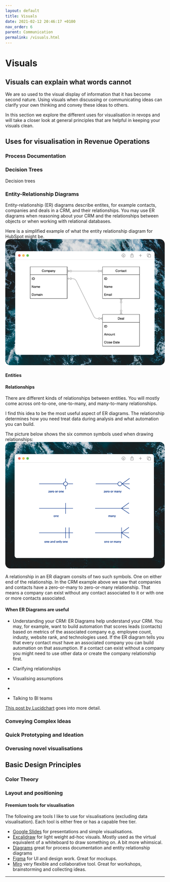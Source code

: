 ```yaml
---
layout: default
title: Visuals
date: 2021-02-12 20:46:17 +0100
nav_order: 6
parent: Communication
permalink: /visuals.html
---
```


# Visuals

## Visuals can explain what words cannot
We are so used to the visual display of information that it has become second nature. Using visuals when discussing or communicating ideas can clarify your own thinking and convey these ideas to others. 

In this section we explore the different uses for visualisation in revops and will take a closer look at general principles that are helpful in keeping your visuals clean. 

## Uses for visualisation in Revenue Operations

### Process Documentation



### Decision Trees
Decision trees 

### Entity-Relationship Diagrams
Entity-relationship (ER) diagrams describe entites, for example contacts, companies and deals in a CRM, and their relationships.
You may use ER diagrams when reasoning about your CRM and the relationships between objects or when working with relational databases. 

Here is a simplified example of what the entity relationship diagram for HubSpot might be.
![example ER diagram](/assets/img/erd.png)

#### Entities

#### Relationships
There are different kinds of relationships between entities. You will mostly come across ont-to-one, one-to-many, and many-to-many relationships. 

I find this idea to be the most useful aspect of ER diagrams. The relationship determines how you need treat data during analysis and what automation you can build. 

The picture below shows the six common symbols used when drawing relationships: 
![entity relationships](/assets/img/ers.png)

A relationship in an ER diagram consits of two such symbols. One on either end of the relationship. In the CRM example above we saw that companies and contacts have a zero-or-many to zero-or-many relationship. That means a company can exist without any contact associated to it or with one or more contacts associated. 

#### When ER Diagrams are useful
- Understanding your CRM: ER Diagrams help understand your CRM. You may, for example, want to build automation that scores leads (contacts) based on metrics of the associated company e.g. employee count, industy, website rank, and technologies used. If the ER diagram tells you that every contact *must* have an associated company you can build automation on that assumption. If a contact can exist without a company you might need to use other data or create the company relationship first. 

- Clarifying relationships
- Visualising assumptions
- 
- Talking to BI teams

[This post by Lucidchart](https://www.lucidchart.com/pages/er-diagrams) goes into more detail. 

### Conveying Complex Ideas
### Quick Prototyping and Ideation

### Overusing novel visualisations


## Basic Design Principles
### Color Theory


### Layout and positioning



#### Freemium tools for visualisation
The following are tools I like to use for visualisations (excluding data visualisation).
Each tool is either free or has a capable free tier.
- [Google Slides](https://docs.google.com/presentation) for presentations and simple visualisations.
- [Excalidraw](https://excalidraw.com/) for light weight ad-hoc visuals. Mostly used as the virtual equivalent of a whiteboard to draw something on. A bit more whimsical.
- [Diagrams](https://www.diagrams.net/) great for process documentation and entity relationship diagrams
- [Figma](https://www.figma.com/) for UI and design work. Great for mockups.
- [Miro](https://miro.com/) very flexible and collaborative tool. Great for workshops, brainstorming and collecting ideas.

---
[^1]: There is compelling evidence that learning styles such as being a "visual learner" do not exist. As this (and other studies) show: [Learning Styles: Concepts and Evidence Harold Pashler, Mark McDaniel, Doug Rohrer, and Robert Bjork](https://www.trans-pareo.com/uploads/4/5/3/5/4535377/learningstylesstudy.pdf).
